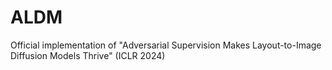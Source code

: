 # ALDM
Official implementation of "Adversarial Supervision Makes Layout-to-Image Diffusion Models Thrive" (ICLR 2024)
